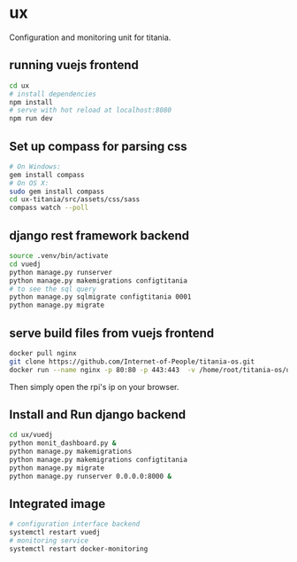 # ux

Configuration and monitoring unit for titania.

## running vuejs frontend

``` bash
cd ux
# install dependencies
npm install
# serve with hot reload at localhost:8080
npm run dev
```

## Set up compass for parsing css

``` bash
# On Windows:
gem install compass
# On OS X:
sudo gem install compass
cd ux-titania/src/assets/css/sass
compass watch --poll
```

## django rest framework backend

``` bash
source .venv/bin/activate
cd vuedj
python manage.py runserver
python manage.py makemigrations configtitania
# to see the sql query
python manage.py sqlmigrate configtitania 0001
python manage.py migrate
```

## serve build files from vuejs frontend

```bash
docker pull nginx
git clone https://github.com/Internet-of-People/titania-os.git
docker run --name nginx -p 80:80 -p 443:443  -v /home/root/titania-os/ux/dist:/usr/html libertaria/nginx:armv7
```

Then simply open the rpi's ip on your browser.

## Install and Run django backend

``` bash
cd ux/vuedj
python monit_dashboard.py &
python manage.py makemigrations
python manage.py makemigrations configtitania
python manage.py migrate
python manage.py runserver 0.0.0.0:8000 &
```

## Integrated image

``` bash
# configuration interface backend
systemctl restart vuedj
# monitoring service
systemctl restart docker-monitoring
```

